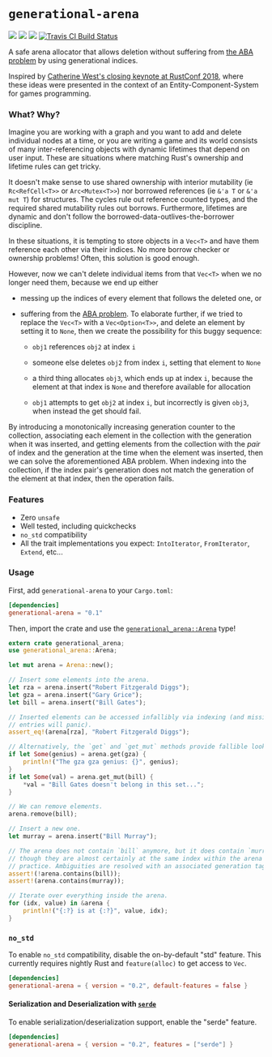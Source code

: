 # `generational-arena`

[![](https://docs.rs/generational-arena/badge.svg)](https://docs.rs/generational-arena/)
[![](https://img.shields.io/crates/v/generational-arena.svg)](https://crates.io/crates/generational-arena)
[![](https://img.shields.io/crates/d/generational-arena.svg)](https://crates.io/crates/generational-arena)
[![Travis CI Build Status](https://travis-ci.org/fitzgen/generational-arena.svg?branch=master)](https://travis-ci.org/fitzgen/generational-arena)

A safe arena allocator that allows deletion without suffering from [the ABA
problem](https://en.wikipedia.org/wiki/ABA_problem) by using generational
indices.

Inspired by [Catherine West's closing keynote at RustConf
2018](http://rustconf.com/program.html#closingkeynote), where these ideas
were presented in the context of an Entity-Component-System for games
programming.

### What? Why?

Imagine you are working with a graph and you want to add and delete individual
nodes at a time, or you are writing a game and its world consists of many
inter-referencing objects with dynamic lifetimes that depend on user
input. These are situations where matching Rust's ownership and lifetime rules
can get tricky.

It doesn't make sense to use shared ownership with interior mutability (ie
`Rc<RefCell<T>>` or `Arc<Mutex<T>>`) nor borrowed references (ie `&'a T` or `&'a
mut T`) for structures. The cycles rule out reference counted types, and the
required shared mutability rules out borrows. Furthermore, lifetimes are dynamic
and don't follow the borrowed-data-outlives-the-borrower discipline.

In these situations, it is tempting to store objects in a `Vec<T>` and have them
reference each other via their indices. No more borrow checker or ownership
problems! Often, this solution is good enough.

However, now we can't delete individual items from that `Vec<T>` when we no
longer need them, because we end up either

* messing up the indices of every element that follows the deleted one, or

* suffering from the [ABA
  problem](https://en.wikipedia.org/wiki/ABA_problem). To elaborate further, if
  we tried to replace the `Vec<T>` with a `Vec<Option<T>>`, and delete an
  element by setting it to `None`, then we create the possibility for this buggy
  sequence:

    * `obj1` references `obj2` at index `i`

    * someone else deletes `obj2` from index `i`, setting that element to `None`

    * a third thing allocates `obj3`, which ends up at index `i`, because the
      element at that index is `None` and therefore available for allocation

    * `obj1` attempts to get `obj2` at index `i`, but incorrectly is given
      `obj3`, when instead the get should fail.

By introducing a monotonically increasing generation counter to the collection,
associating each element in the collection with the generation when it was
inserted, and getting elements from the collection with the *pair* of index and
the generation at the time when the element was inserted, then we can solve the
aforementioned ABA problem. When indexing into the collection, if the index
pair's generation does not match the generation of the element at that index,
then the operation fails.

### Features

* Zero `unsafe`
* Well tested, including quickchecks
* `no_std` compatibility
* All the trait implementations you expect: `IntoIterator`, `FromIterator`,
  `Extend`, etc...

### Usage

First, add `generational-arena` to your `Cargo.toml`:

```toml
[dependencies]
generational-arena = "0.1"
```

Then, import the crate and use the
[`generational_arena::Arena`](./struct.Arena.html) type!

```rust
extern crate generational_arena;
use generational_arena::Arena;

let mut arena = Arena::new();

// Insert some elements into the arena.
let rza = arena.insert("Robert Fitzgerald Diggs");
let gza = arena.insert("Gary Grice");
let bill = arena.insert("Bill Gates");

// Inserted elements can be accessed infallibly via indexing (and missing
// entries will panic).
assert_eq!(arena[rza], "Robert Fitzgerald Diggs");

// Alternatively, the `get` and `get_mut` methods provide fallible lookup.
if let Some(genius) = arena.get(gza) {
    println!("The gza gza genius: {}", genius);
}
if let Some(val) = arena.get_mut(bill) {
    *val = "Bill Gates doesn't belong in this set...";
}

// We can remove elements.
arena.remove(bill);

// Insert a new one.
let murray = arena.insert("Bill Murray");

// The arena does not contain `bill` anymore, but it does contain `murray`, even
// though they are almost certainly at the same index within the arena in
// practice. Ambiguities are resolved with an associated generation tag.
assert!(!arena.contains(bill));
assert!(arena.contains(murray));

// Iterate over everything inside the arena.
for (idx, value) in &arena {
    println!("{:?} is at {:?}", value, idx);
}
```

### `no_std`

To enable `no_std` compatibility, disable the on-by-default "std" feature. This
currently requires nightly Rust and `feature(alloc)` to get access to `Vec`.

```toml
[dependencies]
generational-arena = { version = "0.2", default-features = false }
```

#### Serialization and Deserialization with [`serde`](https://crates.io/crates/serde)

To enable serialization/deserialization support, enable the "serde" feature.

```toml
[dependencies]
generational-arena = { version = "0.2", features = ["serde"] }
```
